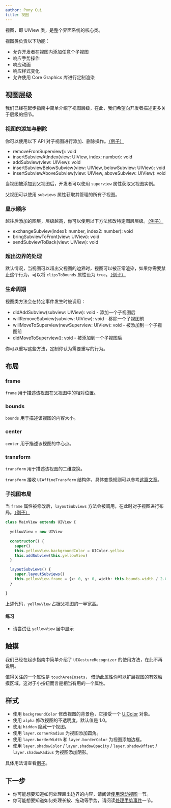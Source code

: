 ```yaml
---
author: Pony Cui
title: 视图
---
```


视图，即 UIView 类，是整个界面系统的核心类。

视图类负责以下功能：

* 允许开发者在视图内添加任意个子视图
* 响应手势操作
* 响应动画
* 响应样式变化
* 允许使用 Core Graphics 库进行定制渲染

## 视图层级

我们已经在起步指南中简单介绍了视图层级，在此，我们希望向开发者描述更多关于层级的细节。

### 视图的添加与删除

你可以使用以下 API 对子视图进行添加、删除操作。[（例子）](https://jsbin.com/giyokew/edit?js,output)

* removeFromSuperview(): void
* insertSubviewAtIndex(view: UIView, index: number): void
* addSubview(view: UIView): void
* insertSubviewBelowSubview(view: UIView, belowSubview: UIView): void
* insertSubviewAboveSubview(view: UIView, aboveSubview: UIView): void

当视图被添加到父视图后，开发者可以使用 ```superview``` 属性获取父视图实例。

父视图可以使用 ```subviews``` 属性获取其管理的所有子视图。

### 显示顺序

越往后添加的图层，层级越高，你可以使用以下方法修改特定图层层级。[（例子）](https://jsbin.com/disugon/edit?js,output)

* exchangeSubview(index1: number, index2: number): void
* bringSubviewToFront(view: UIView): void
* sendSubviewToBack(view: UIView): void

### 超出边界的处理

默认情况，当视图可以超出父视图的边界时，视图可以被正常渲染，如果你需要禁止这个行为，可以将 ```clipsToBounds``` 属性设为 ```true```。[（例子）](https://jsbin.com/mevoga/edit?js,output)

### 生命周期

视图类方法会在特定事件发生时被调用：

* didAddSubview(subview: UIView): void - 添加一个子视图后
* willRemoveSubview(subview: UIView): void - 移除一个子视图前
* willMoveToSuperview(newSuperview: UIView): void - 被添加到一个子视图前
* didMoveToSuperview(): void - 被添加到一个子视图后

你可以重写这些方法，定制你认为需要重写的行为。

## 布局

### frame

```frame``` 用于描述该视图在父视图中的相对位置。

### bounds

```bounds``` 用于描述该视图的内容大小。

### center

```center``` 用于描述该视图的中心点。

### transform

```transform``` 用于描述该视图的二维变换。

```transform``` 接收 ```UIAffineTransform``` 结构体，具体变换规则可以参考[这篇文章](https://www.cnblogs.com/Ivy-s/p/6786622.html)。

### 子视图布局

当 ```frame``` 属性被修改后，```layoutSubviews``` 方法会被调用，在此时对子视图进行布局。[（例子）](https://jsbin.com/worego/edit?js,output)

```typescript
class MainView extends UIView {
  
  yellowView = new UIView
  
  constructor() {
    super()
    this.yellowView.backgroundColor = UIColor.yellow
    this.addSubview(this.yellowView)
  }

  layoutSubviews() {
    super.layoutSubviews()
    this.yellowView.frame = {x: 0, y: 0, width: this.bounds.width / 2.0, height: this.bounds.height / 2.0}
  }
  
}
```

上述代码，```yellowView``` 占据父视图的一半宽高。

#### 练习

* 请尝试让 ```yellowView``` 居中显示 

## 触摸

我们已经在起步指南中简单介绍了 ```UIGestureRecognizer``` 的使用方法，在此不再说明。

值得关注的一个属性是 ```touchAreaInsets```， 借助此属性你可以扩展视图的有效触摸区域，这对于小按钮而言是相当有用的一个属性。

## 样式

* 使用 ```backgroundColor``` 修改视图的背景色，它接受一个 [UIColor](UIColor.md) 对象。
* 使用 ```alpha``` 修改视图的不透明度，默认值是 1.0。
* 使用 ```hidden``` 隐藏一个视图。
* 使用 ```layer.cornerRadius``` 为视图添加圆角。
* 使用 ```layer.borderWidth``` 和 ```layer.borderColor``` 为视图添加边框。
* 使用 ```layer.shadowColor``` / ```layer.shadowOpacity``` / ```layer.shadowOffset``` / ```layer.shadowRadius``` 为视图添加阴影。

具体用法请查看[例子](https://jsbin.com/jipenot/edit?js,output)。

## 下一步

* 你可能想要知道如何处理超出边界的内容，请阅读[使用滚动视图](Scroller.md)一节。
* 你可能想要知道如何处理长按、拖动等手势，请阅读[处理手势事件](GestureRecognizers.md)一节。